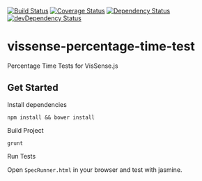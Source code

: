 [![Build Status](https://api.travis-ci.org/vissense/vissense-percentage-time-test.png?branch=master)](https://travis-ci.org/vissense/vissense-percentage-time-test)
[![Coverage Status](https://coveralls.io/repos/vissense/vissense-percentage-time-test/badge.png?branch=master)](https://coveralls.io/r/vissense/vissense-percentage-time-test?branch=master)
[![Dependency Status](https://david-dm.org/vissense/vissense-percentage-time-test.svg)](https://david-dm.org/vissense/vissense-percentage-time-test)
[![devDependency Status](https://david-dm.org/vissense/vissense-percentage-time-test/dev-status.svg)](https://david-dm.org/vissense/vissense-percentage-time-test#info=devDependencies)

# vissense-percentage-time-test

Percentage Time Tests for VisSense.js

## Get Started

Install dependencies

`npm install && bower install`

Build Project

`grunt`

Run Tests

Open `SpecRunner.html` in your browser and test with jasmine.
